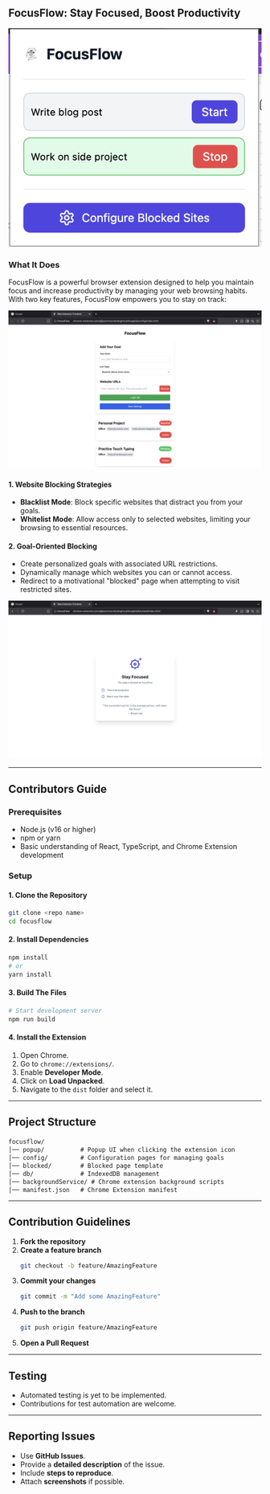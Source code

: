 ## **FocusFlow: Stay Focused, Boost Productivity**

![FocusFlow Popup](./publicDocs/popup.png)

### **What It Does**

FocusFlow is a powerful browser extension designed to help you maintain focus and increase productivity by managing your web browsing habits. With two key features, FocusFlow empowers you to stay on track:

![](./publicDocs/config.png)

#### **1. Website Blocking Strategies**

- **Blacklist Mode**: Block specific websites that distract you from your goals.
- **Whitelist Mode**: Allow access only to selected websites, limiting your browsing to essential resources.

#### **2. Goal-Oriented Blocking**

- Create personalized goals with associated URL restrictions.
- Dynamically manage which websites you can or cannot access.
- Redirect to a motivational "blocked" page when attempting to visit restricted sites.

![](./publicDocs/blocked.png)

---

## **Contributors Guide**

### **Prerequisites**

- Node.js (v16 or higher)
- npm or yarn
- Basic understanding of React, TypeScript, and Chrome Extension development

### **Setup**

#### **1. Clone the Repository**

```bash
git clone <repo name>
cd focusflow
```

#### **2. Install Dependencies**

```bash
npm install
# or
yarn install
```

#### **3. Build The Files**

```bash
# Start development server
npm run build
```

#### **4. Install the Extension**

1. Open Chrome.
2. Go to `chrome://extensions/`.
3. Enable **Developer Mode**.
4. Click on **Load Unpacked**.
5. Navigate to the `dist` folder and select it.

---

## **Project Structure**

```
focusflow/
│── popup/          # Popup UI when clicking the extension icon
│── config/         # Configuration pages for managing goals
│── blocked/        # Blocked page template
│── db/             # IndexedDB management
│── backgroundService/ # Chrome extension background scripts
│── manifest.json   # Chrome Extension manifest
```

---

## **Contribution Guidelines**

1. **Fork the repository**
2. **Create a feature branch**
   ```bash
   git checkout -b feature/AmazingFeature
   ```
3. **Commit your changes**
   ```bash
   git commit -m "Add some AmazingFeature"
   ```
4. **Push to the branch**
   ```bash
   git push origin feature/AmazingFeature
   ```
5. **Open a Pull Request**

---

## **Testing**

- Automated testing is yet to be implemented.
- Contributions for test automation are welcome.

---

## **Reporting Issues**

- Use **GitHub Issues**.
- Provide a **detailed description** of the issue.
- Include **steps to reproduce**.
- Attach **screenshots** if possible.
